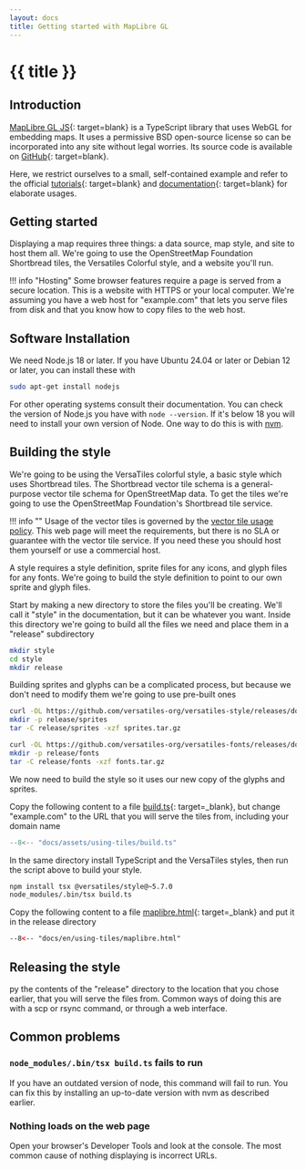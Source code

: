 ```yaml
---
layout: docs
title: Getting started with MapLibre GL
---
```


# {{ title }}

## Introduction

[MapLibre GL JS](https://maplibre.org/maplibre-gl-js/docs/){: target=blank} is a TypeScript library that uses WebGL for embedding maps. It uses a permissive BSD open-source license so can be incorporated into any site without legal worries. Its source code is available on [GitHub](https://github.com/maplibre/maplibre-gl-js/){: target=blank}.

Here, we restrict ourselves to a small, self-contained example and refer to the official [tutorials](https://maplibre.org/maplibre-gl-js/docs/examples/){: target=blank} and [documentation](https://maplibre.org/maplibre-gl-js/docs/API/){: target=blank} for elaborate usages.

## Getting started

Displaying a map requires three things: a data source, map style, and site to host them all. We're going to use the OpenStreetMap Foundation Shortbread tiles, the Versatiles Colorful style, and a website you'll run.

!!! info "Hosting"
    Some browser features require a page is served from a secure location. This is a website with HTTPS or your local computer. We're assuming you have a web host for "example.com" that lets you serve files from disk and that you know how to copy files to the web host.

## Software Installation

We need Node.js 18 or later. If you have Ubuntu 24.04 or later or Debian 12 or later, you can install these with

```sh
sudo apt-get install nodejs
```

For other operating systems consult their documentation. You can check the version of Node.js you have with `node --version`. If it's below 18 you will need to install your own version of Node. One way to do this is with [nvm](https://github.com/nvm-sh/nvm).

## Building the style

We're going to be using the VersaTiles colorful style, a basic style which uses Shortbread tiles. The Shortbread vector tile schema is a general-purpose vector tile schema for OpenStreetMap data. To get the tiles we're going to use the OpenStreetMap Foundation's Shortbread tile service.

!!! info ""
    Usage of the vector tiles is governed by the [vector tile usage policy](https://operations.osmfoundation.org/policies/vector/). This web page will meet the requirements, but there is no SLA or guarantee with the vector tile service. If you need these you should host them yourself or use a commercial host.

A style requires a style definition, sprite files for any icons, and glyph files for any fonts. We're going to build the style definition to point to our own sprite and glyph files.

Start by making a new directory to store the files you'll be creating. We'll call it "style" in the documentation, but it can be whatever you want. Inside this directory we're going to build all the files we need and place them in a "release" subdirectory

```sh
mkdir style
cd style
mkdir release
```

Building sprites and glyphs can be a complicated process, but because we don't need to modify them we're going to use pre-built ones

```sh
curl -OL https://github.com/versatiles-org/versatiles-style/releases/download/v5.7.0/sprites.tar.gz
mkdir -p release/sprites
tar -C release/sprites -xzf sprites.tar.gz

curl -OL https://github.com/versatiles-org/versatiles-fonts/releases/download/v2.0.0/fonts.tar.gz
mkdir -p release/fonts
tar -C release/fonts -xzf fonts.tar.gz
```

We now need to build the style so it uses our new copy of the glyphs and sprites.

Copy the following content to a file [build.ts](build.ts){: target=_blank}, but change "example.com" to the URL that you will serve the tiles from, including your domain name

```ts title="build.ts"
--8<-- "docs/assets/using-tiles/build.ts"
```

In the same directory install TypeScript and the VersaTiles styles, then run the script above to build your style.

```sh
npm install tsx @versatiles/style@~5.7.0
node_modules/.bin/tsx build.ts
```

Copy the following content to a file [maplibre.html](maplibre.html){: target=_blank} and put it in the release directory

```html title="maplibre.html"
--8<-- "docs/en/using-tiles/maplibre.html"
```

## Releasing the style

py the contents of the "release" directory to the location that you chose earlier, that you will serve the files from. Common ways of doing this are with a scp or rsync command, or through a web interface.

## Common problems

### `node_modules/.bin/tsx build.ts` fails to run

If you have an outdated version of node, this command will fail to run. You can fix this by installing an up-to-date version with nvm as described earlier.

### Nothing loads on the web page

Open your browser's Developer Tools and look at the console. The most common cause of nothing displaying is incorrect URLs.
